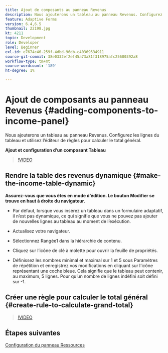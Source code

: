 ```yaml
---
title: Ajout de composants au panneau Revenus
description: Nous ajouterons un tableau au panneau Revenus. Configurez les lignes du tableau et utilisez l’éditeur de règles pour calculer le total général.
feature: Adaptive Forms
version: 6.4,6.5
thumbnail: 22198.jpg
kt: 4211
topic: Development
role: Developer
level: Beginner
exl-id: e7674c46-259f-4dbd-96db-c40369534911
source-git-commit: 38e0332ef2ef45a73a81f318975afc25600392a8
workflow-type: tm+mt
source-wordcount: '189'
ht-degree: 1%

---
```


# Ajout de composants au panneau Revenus {#adding-components-to-income-panel}

Nous ajouterons un tableau au panneau Revenus. Configurez les lignes du tableau et utilisez l’éditeur de règles pour calculer le total général.

**Ajout et configuration d’un composant Tableau**

>[!VIDEO](https://video.tv.adobe.com/v/22198?quality=12&learn=on)



## Rendre la table des revenus dynamique {#make-the-income-table-dynamic}

**Assurez-vous que vous êtes en mode d’édition. Le bouton Modifier se trouve en haut à droite du navigateur.**

* Par défaut, lorsque vous insérez un tableau dans un formulaire adaptatif, il n’est pas dynamique, ce qui signifie que vous ne pouvez pas ajouter de nouvelles lignes au tableau au moment de l’exécution.

* Actualisez votre navigateur.

* Sélectionnez Rangée1 dans la hiérarchie de contenu.

* Cliquez sur l’icône de clé à molette pour ouvrir la feuille de propriétés.

* Définissez les nombres minimal et maximal sur 1 et 5 sous Paramètres de répétition et enregistrez vos modifications en cliquant sur l’icône représentant une coche bleue. Cela signifie que le tableau peut contenir, au maximum, 5 lignes. Pour qu’un nombre de lignes indéfini soit défini sur -1.

## Créer une règle pour calculer le total général {#create-rule-to-calculate-grand-total}


>[!VIDEO](https://video.tv.adobe.com/v/22197?quality=12&learn=on)

## Étapes suivantes

[Configuration du panneau Ressources](./configuring-assets-panel.md)
